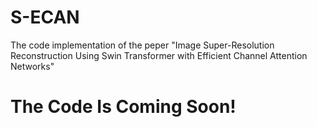 # S-ECAN
The code implementation of the peper "Image Super-Resolution Reconstruction Using Swin Transformer with Efficient Channel Attention Networks"

# The Code Is Coming Soon!
